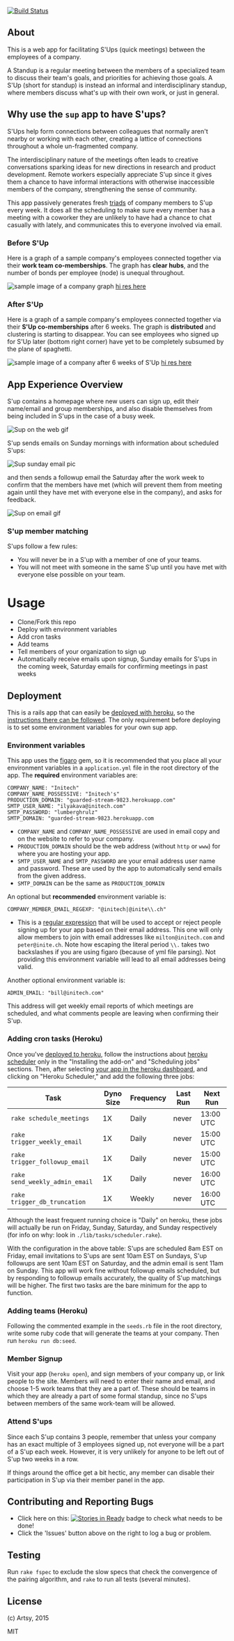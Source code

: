 [![Build Status](https://travis-ci.org/artsy/sup.svg?branch=master)](https://travis-ci.org/artsy/sup)

## About

This is a web app for facilitating S'Ups (quick meetings) between the employees of a company.

A Standup is a regular meeting between the members of a specialized team to discuss their team's goals, and priorities for achieving those goals. A S'Up (short for standup) is instead an informal and interdisciplinary standup, where members discuss what's up with their own work, or just in general.

## Why use the `sup` app to have S'ups?

S'Ups help form connections between colleagues that normally aren't nearby or working with each other, creating a lattice of connections throughout a whole un-fragmented company.

The interdisciplinary nature of the meetings often leads to creative conversations sparking ideas for new directions in research and product development. Remote workers especially appreciate S'up since it gives them a chance to have informal interactions with otherwise inaccessible members of the company, strengthening the sense of community.

This app passively generates fresh [triads](http://www.culturesync.net/toolbox/intro-to-triads/) of company members to S'up every week. It does all the scheduling to make sure every member has a meeting with a coworker they are unlikely to have had a chance to chat casually with lately, and communicates this to everyone involved via email.

### Before S'Up

Here is a graph of a sample company's employees connected together via their **work team co-memberships**. The graph has **clear hubs**, and the number of bonds per employee (node) is unequal throughout.

![sample image of a company graph](http://f.cl.ly/items/3e3B2f350a2b2s3O1z1T/sample_graph.png) [hi res here](http://f.cl.ly/items/0Z0g3K3l3t3h3Q1F1f1w/sample_graph.png)

### After S'Up

Here is a graph of a sample company's employees connected together via their **S'Up co-memberships** after 6 weeks. The graph is **distributed** and clustering is starting to disappear. You can see employees who signed up for S'Up later (bottom right corner) have yet to be completely subsumed by the plane of spaghetti.

![sample image of a company after 6 weeks of S'Up](http://f.cl.ly/items/0u3e45142d0S3J0U143B/after.png) [hi res here](http://f.cl.ly/items/2t0F1U441j3B1v0J342M/after.png)

## App Experience Overview

S'up contains a homepage where new users can sign up, edit their name/email and group memberships, and also disable themselves from being included in S'ups in the case of a busy week.

![Sup on the web gif](http://f.cl.ly/items/1f0e0K2y1W3X0f0o1q0l/sup_web2.gif)

S'up sends emails on Sunday mornings with information about scheduled S'ups:

![Sup sunday email pic](http://f.cl.ly/items/0C2q3A3J2s373f0n1A1e/2Screen%20Shot%202014-07-25%20at%202.48.51%20PM.png)

and then sends a followup email the Saturday after the work week to confirm that the members have met (which will prevent them from meeting again until they have met with everyone else in the company), and asks for feedback.

![Sup on email gif](http://f.cl.ly/items/3A2d0P1Y052e061O311m/sup_email3.gif)

### S'up member matching

S'ups follow a few rules:

- You will never be in a S'up with a member of one of your teams.
- You will not meet with someone in the same S'up until you have met with everyone else possible on your team.

# Usage

- Clone/Fork this repo
- Deploy with environment variables
- Add cron tasks
- Add teams
- Tell members of your organization to sign up
- Automatically receive emails upon signup, Sunday emails for S'ups in the coming week, Saturday emails for confirming meetings in past weeks

## Deployment

This is a rails app that can easily be [deployed with heroku](https://devcenter.heroku.com/articles/getting-started-with-rails4), so the [instructions there can be followed](https://devcenter.heroku.com/articles/getting-started-with-rails4). The only requirement before deploying is to set some environment variables for your own sup app.

### Environment variables

This app uses the [figaro](https://github.com/laserlemon/figaro) gem, so it is recommended that you place all your environment variables in a `application.yml` file in the root directory of the app. The **required** environment variables are:

```
COMPANY_NAME: "Initech"
COMPANY_NAME_POSSESSIVE: "Initech's"
PRODUCTION_DOMAIN: "guarded-stream-9823.herokuapp.com"
SMTP_USER_NAME: "ilyakava@initech.com"
SMTP_PASSWORD: "lumberghrulz"
SMTP_DOMAIN: "guarded-stream-9823.herokuapp.com
```

- `COMPANY_NAME` and `COMPANY_NAME_POSSESSIVE` are used in email copy and on the website to refer to your company.
- `PRODUCTION_DOMAIN` should be the web address (without `http` or `www`) for where you are hosting your app.
- `SMTP_USER_NAME` and `SMTP_PASSWORD` are your email address user name and password. These are used by the app to automatically send emails from the given address.
- `SMTP_DOMAIN` can be the same as `PRODUCTION_DOMAIN`

An optional but **recommended** environment variable is:

```
COMPANY_MEMBER_EMAIL_REGEXP: "@initech|@inite\\.ch"
```

- This is a [regular expression](http://rubular.com/) that will be used to accept or reject people signing up for your app based on their email address. This one will only allow members to join with email addresses like `milton@initech.com` and `peter@inite.ch`. Note how escaping the literal period `\\.` takes two backslashes if you are using figaro (because of yml file parsing). Not providing this environment variable will lead to all email addresses being valid.

Another optional environment variable is:

```
ADMIN_EMAIL: "bill@initech.com"
```

This address will get weekly email reports of which meetings are scheduled, and what comments people are leaving when confirming their S'up.

### Adding cron tasks (Heroku)

Once you've [deployed to heroku](https://devcenter.heroku.com/articles/getting-started-with-rails4), follow the instructions about [heroku scheduler](https://devcenter.heroku.com/articles/scheduler) only in the "Installing the add-on" and "Scheduling jobs" sections. Then, after selecting [your app in the heroku dashboard](https://dashboard.heroku.com/apps), and clicking on "Heroku Scheduler," and add the following three jobs:

| Task                           | Dyno Size | Frequency | Last Run | Next Run  |
|--------------------------------|-----------|-----------|----------|-----------|
| `rake schedule_meetings`       | 1X        | Daily     | never    | 13:00 UTC |
| `rake trigger_weekly_email`    | 1X        | Daily     | never    | 15:00 UTC |
| `rake trigger_followup_email`  | 1X        | Daily     | never    | 15:00 UTC |
| `rake send_weekly_admin_email` | 1X        | Daily     | never    | 16:00 UTC |
| `rake trigger_db_truncation`   | 1X        | Weekly    | never    | 16:00 UTC |

Although the least frequent running choice is "Daily" on heroku, these jobs will actually be run on Friday, Sunday, Saturday, and Sunday respectively (for info on why: look in `./lib/tasks/scheduler.rake`).

With the configuration in the above table: S'ups are scheduled 8am EST on Friday, email invitations to S'ups are sent 10am EST on Sundays, S'up followups are sent 10am EST on Saturday, and the admin email is sent 11am on Sunday. This app will work fine without followup emails scheduled, but by responding to followup emails accurately, the quality of S'up matchings will be higher. The first two tasks are the bare minimum for the app to function.

### Adding teams (Heroku)

Following the commented example in the `seeds.rb` file in the root directory, write some ruby code that will generate the teams at your company. Then run `heroku run db:seed`.

### Member Signup

Visit your app (`heroku open`), and sign members of your company up, or link people to the site. Members will need to enter their name and email, and choose 1-5 work teams that they are a part of. These should be teams in which they are already a part of some formal standup, since no S'ups between members of the same work-team will be allowed.

### Attend S'ups

Since each S'up contains 3 people, remember that unless your company has an exact multiple of 3 employees signed up, not everyone will be a part of a S'up each week. However, it is very unlikely for anyone to be left out of S'up two weeks in a row.

If things around the office get a bit hectic, any member can disable their participation in S'up via their member panel in the app.

## Contributing and Reporting Bugs

* Click here on this: [![Stories in Ready](https://badge.waffle.io/ilyakava/sup.png?label=ready&title=Ready)](https://waffle.io/ilyakava/sup) badge to check what needs to be done!
* Click the 'Issues' button above on the right to log a bug or problem.

## Testing

Run `rake fspec` to exclude the slow specs that check the convergence of the pairing algorithm, and `rake` to run all tests (several minutes).

## License

 (c) Artsy, 2015

MIT
